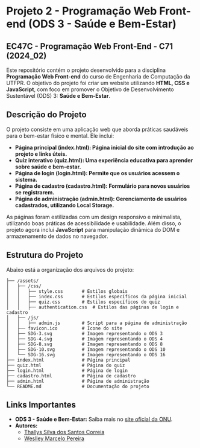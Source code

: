 # Projeto 2 - Programação Web Front-end (ODS 3 - Saúde e Bem-Estar)

## EC47C - Programação Web Front-End - C71 (2024_02)

Este repositório contém o projeto desenvolvido para a disciplina **Programação Web Front-end** do curso de Engenharia de Computação da UTFPR. O objetivo do projeto foi criar um website utilizando **HTML, CSS e JavaScript**, com foco em promover o Objetivo de Desenvolvimento Sustentável (ODS) 3: **Saúde e Bem-Estar**.

## Descrição do Projeto

O projeto consiste em uma aplicação web que aborda práticas saudáveis para o bem-estar físico e mental. Ele inclui:

- **Página principal (index.html): Página inicial do site com introdução ao projeto e links úteis.**
- **Quiz interativo (quiz.html): Uma experiência educativa para aprender sobre saúde e bem-estar.**
- **Página de login (login.html): Permite que os usuários acessem o sistema.**
- **Página de cadastro (cadastro.html): Formulário para novos usuários se registrarem.**
- **Página de administração (admin.html): Gerenciamento de usuários cadastrados, utilizando Local Storage.**

As páginas foram estilizadas com um design responsivo e minimalista, utilizando boas práticas de acessibilidade e usabilidade. Além disso, o projeto agora inclui **JavaScript** para manipulação dinâmica do DOM e armazenamento de dados no navegador.

## Estrutura do Projeto

Abaixo está a organização dos arquivos do projeto:

```plaintext
├── /assets/
│   ├── /css/
│   │   ├── style.css       # Estilos globais
│   │   ├── index.css       # Estilos específicos da página inicial
│   │   ├── quiz.css        # Estilos específicos do quiz
│   │   ├── authentication.css  # Estilos das páginas de login e cadastro
│   ├── /js/
│   │   ├── admin.js        # Script para a página de administração
│   ├── favicon.ico         # Ícone do site
│   ├── SDG-3.svg           # Imagem representando o ODS 3
│   ├── SDG-4.svg           # Imagem representando o ODS 4
│   ├── SDG-8.svg           # Imagem representando o ODS 8
│   ├── SDG-10.svg          # Imagem representando o ODS 10
│   └── SDG-16.svg          # Imagem representando o ODS 16
├── index.html              # Página principal
├── quiz.html               # Página do quiz
├── login.html              # Página de login
├── cadastro.html           # Página de cadastro
├── admin.html              # Página de administração
└── README.md               # Documentação do projeto
```

## Links Importantes

- **ODS 3 - Saúde e Bem-Estar:** Saiba mais no [site oficial da ONU](https://brasil.un.org/pt-br/sdgs/3).
- **Autores:**
  - [Thallys Silva dos Santos Correia](https://thallysbr.github.io/programacao-web-front-c71/)
  - [Weslley Marcelo Pereira](https://weslleymarcelo14.github.io/atividadecurriculofrontend/)
